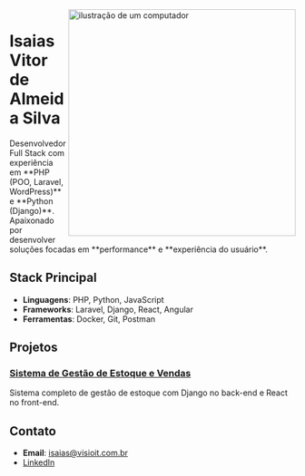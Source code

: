 <img src="https://raw.githubusercontent.com/MicaelliMedeiros/micaellimedeiros/master/image/computer-illustration.png" alt="ilustração de um computador" min-width="400px" max-width="400px" width="400px" align="right">


# Isaias Vitor de Almeida Silva

<p align="left"> 
Desenvolvedor Full Stack com experiência em **PHP (POO, Laravel, WordPress)** e **Python (Django)**. 
Apaixonado por desenvolver soluções focadas em **performance** e **experiência do usuário**.
</p>

## Stack Principal
- **Linguagens**: PHP, Python, JavaScript
- **Frameworks**: Laravel, Django, React, Angular
- **Ferramentas**: Docker, Git, Postman

## Projetos
### [Sistema de Gestão de Estoque e Vendas](#link-do-repo)
Sistema completo de gestão de estoque com Django no back-end e React no front-end.

## Contato
- **Email**: isaias@visioit.com.br
- [LinkedIn](https://www.linkedin.com/in/isaiasvasilva)
